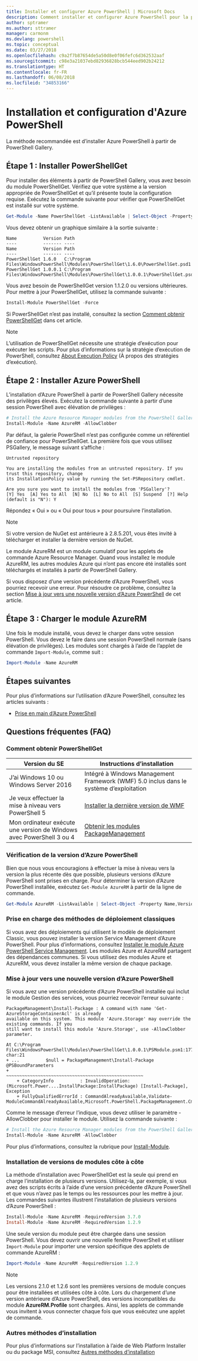 ```yaml
---
title: Installer et configurer Azure PowerShell | Microsoft Docs
description: Comment installer et configurer Azure PowerShell pour la première utilisation.
author: sptramer
ms.author: sttramer
manager: carmonm
ms.devlang: powershell
ms.topic: conceptual
ms.date: 03/27/2018
ms.openlocfilehash: c9a2f7b87654de5a50d8e0f06fefc6d362532aaf
ms.sourcegitcommit: c98e3a21037ebd82936828bcb544eed902b24212
ms.translationtype: HT
ms.contentlocale: fr-FR
ms.lasthandoff: 06/08/2018
ms.locfileid: "34853166"
---
```

# <a name="install-and-configure-azure-powershell"></a>Installation et configuration d'Azure PowerShell

La méthode recommandée est d’installer Azure PowerShell à partir de PowerShell Gallery.

## <a name="step-1-install-powershellget"></a>Étape 1 : Installer PowerShellGet

Pour installer des éléments à partir de PowerShell Gallery, vous avez besoin du module PowerShellGet. Vérifiez que votre système a la version appropriée de PowerShellGet et qu’il présente toute la configuration requise. Exécutez la commande suivante pour vérifier que PowerShellGet est installé sur votre système.

```powershell
Get-Module -Name PowerShellGet -ListAvailable | Select-Object -Property Name,Version,Path
```

Vous devez obtenir un graphique similaire à la sortie suivante :

```Output
Name          Version Path
----          ------- ----
Name          Version Path
----          ------- ----
PowerShellGet 1.6.0   C:\Program Files\WindowsPowerShell\Modules\PowerShellGet\1.6.0\PowerShellGet.psd1
PowerShellGet 1.0.0.1 C:\Program Files\WindowsPowerShell\Modules\PowerShellGet\1.0.0.1\PowerShellGet.psd1
```

Vous avez besoin de PowerShellGet version 1.1.2.0 ou versions ultérieures. Pour mettre à jour PowerShellGet, utilisez la commande suivante :

```powershell
Install-Module PowerShellGet -Force
```

Si PowerShellGet n’est pas installé, consultez la section [Comment obtenir PowerShellGet](#how-to-get-powershellget) dans cet article.

> [!NOTE]
> L’utilisation de PowerShellGet nécessite une stratégie d’exécution pour exécuter les scripts. Pour plus d’informations sur la stratégie d’exécution de PowerShell, consultez [About Execution Policy](/powershell/module/microsoft.powershell.core/about/about_execution_policies) (À propos des stratégies d’exécution).

## <a name="step-2-install-azure-powershell"></a>Étape 2 : Installer Azure PowerShell

L’installation d’Azure PowerShell à partir de PowerShell Gallery nécessite des privilèges élevés. Exécutez la commande suivante à partir d’une session PowerShell avec élévation de privilèges :

```powershell
# Install the Azure Resource Manager modules from the PowerShell Gallery
Install-Module -Name AzureRM -AllowClobber
```

Par défaut, la galerie PowerShell n’est pas configurée comme un référentiel de confiance pour PowerShellGet. La première fois que vous utilisez PSGallery, le message suivant s’affiche :

```Output
Untrusted repository

You are installing the modules from an untrusted repository. If you trust this repository, change
its InstallationPolicy value by running the Set-PSRepository cmdlet.

Are you sure you want to install the modules from 'PSGallery'?
[Y] Yes  [A] Yes to All  [N] No  [L] No to All  [S] Suspend  [?] Help (default is "N"): Y
```

Répondez « Oui » ou « Oui pour tous » pour poursuivre l’installation.

> [!NOTE]
> Si votre version de NuGet est antérieure à 2.8.5.201, vous êtes invité à télécharger et installer la dernière version de NuGet.

Le module AzureRM est un module cumulatif pour les applets de commande Azure Resource Manager. Quand vous installez le module AzureRM, les autres modules Azure qui n’ont pas encore été installés sont téléchargés et installés à partir de PowerShell Gallery.

Si vous disposez d’une version précédente d’Azure PowerShell, vous pourriez recevoir une erreur. Pour résoudre ce problème, consultez la section [Mise à jour vers une nouvelle version d’Azure PowerShell](#update-azps) de cet article.

## <a name="step-3-load-the-azurerm-module"></a>Étape 3 : Charger le module AzureRM
Une fois le module installé, vous devez le charger dans votre session PowerShell. Vous devez le faire dans une session PowerShell normale (sans élévation de privilèges). Les modules sont chargés à l’aide de l’applet de commande `Import-Module`, comme suit :

```powershell
Import-Module -Name AzureRM
```

## <a name="next-steps"></a>Étapes suivantes

Pour plus d’informations sur l’utilisation d’Azure PowerShell, consultez les articles suivants :

* [Prise en main d’Azure PowerShell](get-started-azureps.md)

## <a name="frequently-asked-questions"></a>Questions fréquentes (FAQ)

### <a name="how-to-get-powershellget"></a>Comment obtenir PowerShellGet

|Version du SE|Instructions d’installation|
|---|---|
|J’ai Windows 10 ou Windows Server 2016|Intégré à Windows Management Framework (WMF) 5.0 inclus dans le système d’exploitation|
|Je veux effectuer la mise à niveau vers PowerShell 5|[Installer la dernière version de WMF](https://www.microsoft.com/en-us/download/details.aspx?id=54616)|
|Mon ordinateur exécute une version de Windows avec PowerShell 3 ou 4|[Obtenir les modules PackageManagement](http://go.microsoft.com/fwlink/?LinkID=746217)|

<a id="helpmechoose"></a>
### <a name="checking-the-version-of-azure-powershell"></a>Vérification de la version d’Azure PowerShell

Bien que nous vous encouragions à effectuer la mise à niveau vers la version la plus récente dès que possible, plusieurs versions d’Azure PowerShell sont prises en charge. Pour déterminer la version d’Azure PowerShell installée, exécutez `Get-Module AzureRM` à partir de la ligne de commande.

```powershell
Get-Module AzureRM -ListAvailable | Select-Object -Property Name,Version,Path
```

### <a name="support-for-classic-deployment-methods"></a>Prise en charge des méthodes de déploiement classiques

Si vous avez des déploiements qui utilisent le modèle de déploiement Classic, vous pouvez installer la version Service Management d’Azure PowerShell. Pour plus d’informations, consultez [Installer le module Azure PowerShell Service Management](/powershell/azure/servicemanagement/install-azure-ps). Les modules Azure et AzureRM partagent des dépendances communes. Si vous utilisez des modules Azure et AzureRM, vous devez installer la même version de chaque package.

### <a id="update-azps"></a>Mise à jour vers une nouvelle version d’Azure PowerShell

Si vous avez une version précédente d’Azure PowerShell installée qui inclut le module Gestion des services, vous pourriez recevoir l’erreur suivante :

```Output
PackageManagement\Install-Package : A command with name 'Get-AzureStorageContainerAcl' is already
available on this system. This module 'Azure.Storage' may override the existing commands. If you
still want to install this module 'Azure.Storage', use -AllowClobber parameter.

At C:\Program Files\WindowsPowerShell\Modules\PowerShellGet\1.0.0.1\PSModule.psm1:1772 char:21
+ ...          $null = PackageManagement\Install-Package @PSBoundParameters
+                      ~~~~~~~~~~~~~~~~~~~~~~~~~~~~~~~~~~~~~~~~~~~~~~~~~~~~
    + CategoryInfo          : InvalidOperation: (Microsoft.Power....InstallPackage:InstallPackage) [Install-Package], Exception
    + FullyQualifiedErrorId : CommandAlreadyAvailable,Validate-ModuleCommandAlreadyAvailable,Microsoft.PowerShell.PackageManagement.Cmdlets.InstallPackage
```

Comme le message d’erreur l’indique, vous devez utiliser le paramètre -AllowClobber pour installer le module. Utilisez la commande suivante :

```powershell
# Install the Azure Resource Manager modules from the PowerShell Gallery
Install-Module -Name AzureRM -AllowClobber
```

Pour plus d’informations, consultez la rubrique pour [Install-Module](https://msdn.microsoft.com/powershell/reference/5.1/PowerShellGet/install-module).

### <a name="installing-module-versions-side-by-side"></a>Installation de versions de modules côte à côte

La méthode d’installation avec PowerShellGet est la seule qui prend en charge l’installation de plusieurs versions. Utilisez-la, par exemple, si vous avez des scripts écrits à l’aide d’une version précédente d’Azure PowerShell et que vous n’avez pas le temps ou les ressources pour les mettre à jour. Les commandes suivantes illustrent l’installation de plusieurs versions d’Azure PowerShell :

```powershell
Install-Module -Name AzureRM -RequiredVersion 3.7.0
Install-Module -Name AzureRM -RequiredVersion 1.2.9
```

Une seule version du module peut être chargée dans une session PowerShell. Vous devez ouvrir une nouvelle fenêtre PowerShell et utiliser `Import-Module` pour importer une version spécifique des applets de commande AzureRM :

```powershell
Import-Module -Name AzureRM -RequiredVersion 1.2.9
```

> [!NOTE]
> Les versions 2.1.0 et 1.2.6 sont les premières versions de module conçues pour être installées et utilisées côte à côte. Lors du chargement d’une version antérieure d’Azure PowerShell, des versions incompatibles du module **AzureRM.Profile** sont chargées. Ainsi, les applets de commande vous invitent à vous connecter chaque fois que vous exécutez une applet de commande.

### <a name="other-installation-methods"></a>Autres méthodes d’installation

Pour plus d’informations sur l’installation à l’aide de Web Platform Installer ou du package MSI, consultez [Autres méthodes d’installation](other-install.md)
